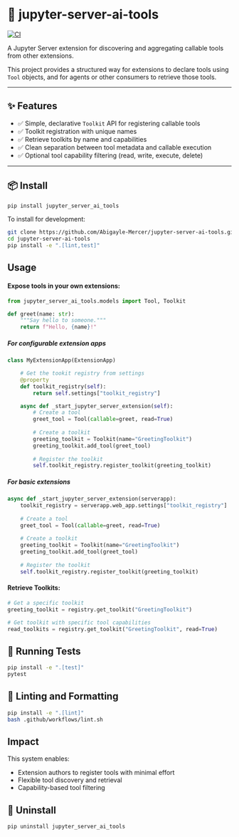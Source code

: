 # 🧠 jupyter-server-ai-tools

[![CI](https://github.com/Abigayle-Mercer/jupyter-server-ai-tools/actions/workflows/ci.yml/badge.svg)](https://github.com/Abigayle-Mercer/jupyter-server-ai-tools/actions/workflows/ci.yml)

A Jupyter Server extension for discovering and aggregating callable tools from other extensions.

This project provides a structured way for extensions to declare tools using `Tool` objects, and for agents or other consumers to retrieve those tools.

______________________________________________________________________

## ✨ Features

- ✅ Simple, declarative `Toolkit` API for registering callable tools
- ✅ Toolkit registration with unique names
- ✅ Retrieve toolkits by name and capabilities
- ✅ Clean separation between tool metadata and callable execution
- ✅ Optional tool capability filtering (read, write, execute, delete)

______________________________________________________________________

## 📦 Install

```bash
pip install jupyter_server_ai_tools
```

To install for development:

```bash
git clone https://github.com/Abigayle-Mercer/jupyter-server-ai-tools.git
cd jupyter-server-ai-tools
pip install -e ".[lint,test]"
```

## Usage

#### Expose tools in your own extensions:

```python
from jupyter_server_ai_tools.models import Tool, Toolkit

def greet(name: str):
    """Say hello to someone."""
    return f"Hello, {name}!"

```

##### For configurable extension apps

```python
class MyExtensionApp(ExtensionApp)

    # Get the tookit registry from settings
    @property
    def toolkit_registry(self):
        return self.settings["toolkit_registry"]

    async def _start_jupyter_server_extension(self):
        # Create a tool
        greet_tool = Tool(callable=greet, read=True)
        
        # Create a toolkit
        greeting_toolkit = Toolkit(name="GreetingToolkit")
        greeting_toolkit.add_tool(greet_tool)
        
        # Register the toolkit
        self.toolkit_registry.register_toolkit(greeting_toolkit)

```

##### For basic extensions
```python
async def _start_jupyter_server_extension(serverapp):
    toolkit_registry = serverapp.web_app.settings["toolkit_registry"]
    
    # Create a tool
    greet_tool = Tool(callable=greet, read=True)
    
    # Create a toolkit
    greeting_toolkit = Toolkit(name="GreetingToolkit")
    greeting_toolkit.add_tool(greet_tool)
    
    # Register the toolkit
    self.toolkit_registry.register_toolkit(greeting_toolkit)

```

#### Retrieve Toolkits:

```python
# Get a specific toolkit
greeting_toolkit = registry.get_toolkit("GreetingToolkit")

# Get toolkit with specific tool capabilities
read_toolkits = registry.get_toolkit("GreetingToolkit", read=True)
```

## 🧪 Running Tests

```bash
pip install -e ".[test]"
pytest
```

## 🧼 Linting and Formatting

```bash
pip install -e ".[lint]"
bash .github/workflows/lint.sh
```

## Impact

This system enables:

- Extension authors to register tools with minimal effort
- Flexible tool discovery and retrieval
- Capability-based tool filtering

## 🧹 Uninstall

```bash
pip uninstall jupyter_server_ai_tools

